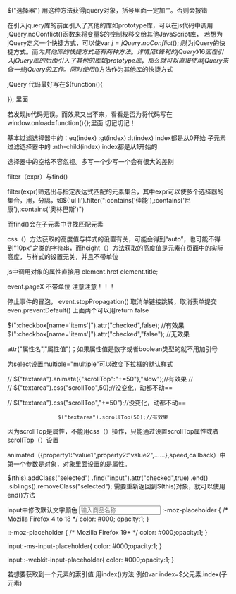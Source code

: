 $("选择器")   用这种方法获得jquery对象，括号里面一定加“”。否则会报错

在引入jquery库的前面引入了其他的库如prototype库，可以在js代码中调用jQuery.noConflict()函数来将变量$的控制权移交给其他JavaScript库，  若想为jQuery定义一个快捷方式，可以使var $j=jQuery.noConflict();   则$j为jQuery的快捷方式。而$为其他库的快捷方式    还有两种方法。详情见《锋利的jQuery》  16面
在引入jQuery库的后面引入了其他的库如prototype库，那么就可以直接使用jQuery来做一些jQuery的工作。同时使用$()方法作为其他库的快捷方式

jQuery 代码最好写在$(function(){

});   里面


若发现js代码无误。而效果又出不来，看看是否为将代码写在window.onload=function(){};里面      切记切记！

基本过滤选择器中的：eq(index)  :gt(index)   :lt(index)   index都是从0开始
子元素过滤选择器中的  :nth-child(index)     index都是从1开始的




选择器中的空格不容忽视。多写一个少写一个会有很大的差别


filter（expr）与find()

filter(expr)筛选出与指定表达式匹配的元素集合，其中expr可以使多个选择器的集合，用，分隔，如$('ul li').filter(":contains('佳能'),:contains('尼康'),:contains('奥林巴斯')")

而find()会在子元素中寻找匹配元素


css（）方法获取的高度值与样式的设置有关，可能会得到“auto”，也可能不得到“10px"之类的字符串，而height（）方法获取的高度值是元素在页面中的实际高度，与样式的设置无关，并且不带单位


js中调用对象的属性直接用   element.href    element.title;


event.pageX  不带单位   注意注意！！！




停止事件的冒泡， event.stopPropagation()
取消单链接跳转，取消表单提交 even.preventDefault()
上面两个可以用return false

$(":checkbox[name='items']").attr("checked",false); //有效果
$(":checkbox[name='items']").attr("checked","false"); //无效果

attr("属性名","属性值")；如果属性值是数字或者boolean类型的就不用加引号


为select设置multiple="multiple"可以改变下拉框的默认样式


//					$("textarea").animate({"scrollTop":"+=50"},"slow");//有效果
//				
//					$("textarea").css("scrollTop",50);//没变化，动都不动==

//					$("textarea").css("scrollTop","+=50");//没变化，动都不动==

					$("textarea").scrollTop(50);//有效果
因为scrollTop是属性，不能用css（）操作，只能通过设置scrollTop属性或者scrollTop（）设置

animated（{property1:"value1",property2:"value2",……},speed,callback）中第一个参数是对象，对象里面设置的是属性。


$(this).addClass("selected")
					.find("input").attr("checked",true)
					.end()
					.siblings().removeClass("selected");
需要重新返回到$(this)对象，就可以使用end()方法

input中修改默认文字颜色   		<input type="text" placeholder="输入商品名称" />
:-moz-placeholder { /* Mozilla Firefox 4 to 18 */
    color: #000; opacity:1; 
}

::-moz-placeholder { /* Mozilla Firefox 19+ */
    color: #000;opacity:1;
}

input:-ms-input-placeholder{
    color: #000;opacity:1;
}

input::-webkit-input-placeholder{
    color: #000;opacity:1;
}


若想要获取到一个元素的索引值
用index()方法   例如var index=$父元素.index(子元素)